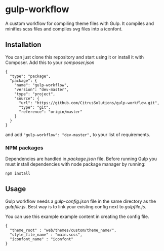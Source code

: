 # gulp-workflow
A custom workflow for compiling theme files with Gulp. It compiles and minifies scss files and compiles svg files into a iconfont.

## Installation
You can just clone this repository and start using it or install it with Composer. Add this to your _composer.json_
```
{
  "type": "package",
  "package": {
    "name": "gulp-workflow",
    "version": "dev-master",
    "type": "project",
    "source": {
      "url": "https://github.com/CitrusSolutions/gulp-workflow.git",
      "type": "git",
      "reference": "origin/master"
    }
  }
}
```

and add `"gulp-workflow": "dev-master",` to your list of requirements.

### NPM packages
Dependencies are handled in _package.json_ file. Before running Gulp you must install dependencies with node package manager by running:
```
npm install
```

## Usage
Gulp workflow needs a _gulp-config.json_ file in the same directory as the _gulpfile.js_. Best way is to link your existing config next to _gulpfile.js_.

You can use this example example content in creating the config file.
```
{
  "theme_root" : "web/themes/custom/theme_name/",
  "style_file_name" : "main.scss",
  "iconfont_name" : "iconfont"
}
```
